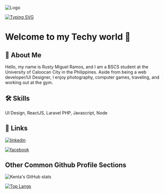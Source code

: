 ![Logo](https://i.ytimg.com/vi/cu7o2ml4-Pw/maxresdefault.jpg)

[![Typing SVG](https://readme-typing-svg.demolab.com?font=Silkscreen&size=25&duration=2000&pause=1000&color=E5F749&random=false&width=489&lines=Web+Fullstack+Developer+)](https://git.io/typing-svg)


# Welcome to my Techy world 👋

## 🚀 About Me

Hello, my name is Rusty Miguel Ramos, and I am a BSCS student at the University of Caloocan City in the Philippines. Aside from being a web developer/UI Designer, I enjoy photography, computer games, traveling, and working out at the gym.

## 🛠 Skills
UI Design, ReactJS, Laravel PHP, Javascript, Node


## 🔗 Links

[![linkedin](https://img.shields.io/badge/linkedin-0A66C2?style=for-the-badge&logo=linkedin&logoColor=white)](www.linkedin.com/in/rmramos23)

[![facebook](https://img.shields.io/badge/Facebook-1877F2?style=for-the-badge&logo=facebook&logoColor=white)](https://www.facebook.com/dreyy23)




## Other Common Github Profile Sections

![Kenta's GitHub stats](https://github-readme-stats.vercel.app/api?username=kenta23&show_icons=true&theme=tokyonight)

[![Top Langs](https://github-readme-stats.vercel.app/api/top-langs/?username=kenta23&layout=donut&theme=gruvbox)](https://github.com/anuraghazra/github-readme-stats)



